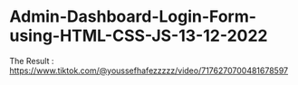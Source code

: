 # Admin-Dashboard-Login-Form-using-HTML-CSS-JS-13-12-2022
The Result : https://www.tiktok.com/@youssefhafezzzzz/video/7176270700481678597
